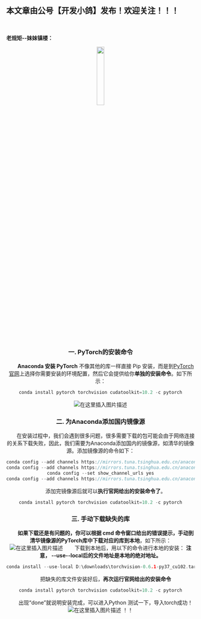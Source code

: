 ﻿## 本文章由公号【开发小鸽】发布！欢迎关注！！！
<br>

**老规矩--妹妹镇楼：**
<center>
<img src="https://img-blog.csdnimg.cn/20200721223424816.JPG"   width="20%">


### 一. PyTorch的安装命令
 &nbsp;  &nbsp;  &nbsp;  &nbsp;**Anaconda  安装 PyTorch** 不像其他的库一样直接 Pip 安装，而是到[PyTorch官网](https://pytorch.org/get-started/locally/)上选择你需要安装的环境配置，然后它会提供给你**单独的安装命令**。如下所示：
```cpp
conda install pytorch torchvision cudatoolkit=10.2 -c pytorch
```
![在这里插入图片描述](https://img-blog.csdnimg.cn/20200705115723883.png?x-oss-process=image/watermark,type_ZmFuZ3poZW5naGVpdGk,shadow_10,text_aHR0cHM6Ly9ibG9nLmNzZG4ubmV0L01yd3h4eHg=,size_16,color_FFFFFF,t_70)

### 二. 为Anaconda添加国内镜像源
 &nbsp;  &nbsp;  &nbsp;  &nbsp;在安装过程中，我们会遇到很多问题，很多需要下载的包可能会由于网络连接的关系下载失败，因此，我们需要为Anaconda添加国内的镜像源，如清华的镜像源。添加镜像源的命令如下：

```cpp
conda config --add channels https://mirrors.tuna.tsinghua.edu.cn/anaconda/pkgs/free/
conda config --add channels https://mirrors.tuna.tsinghua.edu.cn/anaconda/pkgs/main/
conda config --set show_channel_urls yes
conda config --add channels https://mirrors.tuna.tsinghua.edu.cn/anaconda/cloud/pytorch/
```
 &nbsp;  &nbsp;  &nbsp;  &nbsp;添加完镜像源后就可以**执行官网给出的安装命令了**。
```cpp
conda install pytorch torchvision cudatoolkit=10.2 -c pytorch
```
### 三. 手动下载缺失的库
 &nbsp;  &nbsp;  &nbsp;  &nbsp;**如果下载还是有问题的，你可以根据 cmd 命令窗口给出的错误提示，手动到清华镜像源的PyTorch库中下载对应的库到本地**，如下所示：
![在这里插入图片描述](https://img-blog.csdnimg.cn/20200705120135875.png?x-oss-process=image/watermark,type_ZmFuZ3poZW5naGVpdGk,shadow_10,text_aHR0cHM6Ly9ibG9nLmNzZG4ubmV0L01yd3h4eHg=,size_16,color_FFFFFF,t_70)
 &nbsp;  &nbsp;  &nbsp;  &nbsp;下载到本地后，用以下的命令进行本地的安装：
**注意， --use--local后的文件地址是本地的绝对地址。**

```cpp
conda install --use-local D:\downloads\torchvision-0.6.1-py37_cu102.tar.bz2
```
 &nbsp;  &nbsp;  &nbsp;  &nbsp;把缺失的库文件安装好后，**再次运行官网给出的安装命令**
```cpp
conda install pytorch torchvision cudatoolkit=10.2 -c pytorch
```
 &nbsp;  &nbsp;  &nbsp;  &nbsp;出现“done”就说明安装完成，可以进入Python 测试一下，导入torch成功！
![在这里插入图片描述](https://img-blog.csdnimg.cn/20200705120459819.png?x-oss-process=image/watermark,type_ZmFuZ3poZW5naGVpdGk,shadow_10,text_aHR0cHM6Ly9ibG9nLmNzZG4ubmV0L01yd3h4eHg=,size_16,color_FFFFFF,t_70)
！！​
